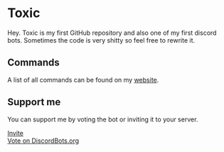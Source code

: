 # Toxic

Hey. Toxic is my first GitHub repository and also one of my first discord bots.
Sometimes the code is very shitty so feel free to rewrite it.

## Commands

A list of all commands can be found on my [website](https://drainyyy.jimdofree.com).

## Support me

You can support me by voting the bot or inviting it to your server.

[Invite](https://discordapp.com/api/oauth2/authorize?client_id=497000115194822661&permissions=8&scope=bot)            
[Vote on DiscordBots.org](https://discordbots.org/bot/497000115194822661/vote)